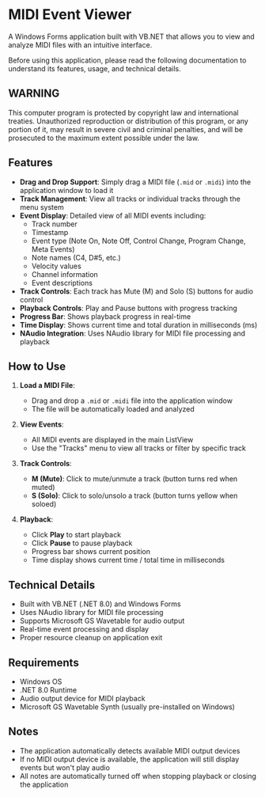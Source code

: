 # MIDI Event Viewer

A Windows Forms application built with VB.NET that allows you to view and analyze MIDI files with an intuitive interface.

Before using this application, please read the following documentation to understand its features, usage, and technical details.

## WARNING
This computer program is protected by copyright law and international treaties. Unauthorized reproduction or distribution of this program, or any portion of it, may result in severe civil and criminal penalties, and will be prosecuted to the maximum extent possible under the law.

## Features

- **Drag and Drop Support**: Simply drag a MIDI file (`.mid` or `.midi`) into the application window to load it
- **Track Management**: View all tracks or individual tracks through the menu system
- **Event Display**: Detailed view of all MIDI events including:
  - Track number
  - Timestamp
  - Event type (Note On, Note Off, Control Change, Program Change, Meta Events)
  - Note names (C4, D#5, etc.)
  - Velocity values
  - Channel information
  - Event descriptions
- **Track Controls**: Each track has Mute (M) and Solo (S) buttons for audio control
- **Playback Controls**: Play and Pause buttons with progress tracking
- **Progress Bar**: Shows playback progress in real-time
- **Time Display**: Shows current time and total duration in milliseconds (ms)
- **NAudio Integration**: Uses NAudio library for MIDI file processing and playback

## How to Use

1. **Load a MIDI File**: 
   - Drag and drop a `.mid` or `.midi` file into the application window
   - The file will be automatically loaded and analyzed

2. **View Events**:
   - All MIDI events are displayed in the main ListView
   - Use the "Tracks" menu to view all tracks or filter by specific track

3. **Track Controls**:
   - **M (Mute)**: Click to mute/unmute a track (button turns red when muted)
   - **S (Solo)**: Click to solo/unsolo a track (button turns yellow when soloed)

4. **Playback**:
   - Click **Play** to start playback
   - Click **Pause** to pause playback
   - Progress bar shows current position
   - Time display shows current time / total time in milliseconds

## Technical Details

- Built with VB.NET (.NET 8.0) and Windows Forms
- Uses NAudio library for MIDI file processing
- Supports Microsoft GS Wavetable for audio output
- Real-time event processing and display
- Proper resource cleanup on application exit

## Requirements

- Windows OS
- .NET 8.0 Runtime
- Audio output device for MIDI playback
- Microsoft GS Wavetable Synth (usually pre-installed on Windows)

## Notes

- The application automatically detects available MIDI output devices
- If no MIDI output device is available, the application will still display events but won't play audio
- All notes are automatically turned off when stopping playback or closing the application
